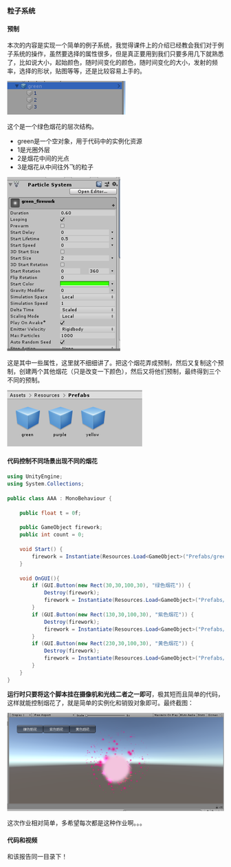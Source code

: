 ### 粒子系统

#### 预制

本次的内容是实现一个简单的例子系统，我觉得课件上的介绍已经教会我们对于例子系统的操作，虽然要选择的属性很多，但是真正要用到我们只要多用几下就熟悉了，比如说大小，起始颜色，随时间变化的颜色，随时间变化的大小，发射的频率，选择的形状，贴图等等，还是比较容易上手的。

![](img/1.PNG)

这个是一个绿色烟花的层次结构。

- green是一个空对象，用于代码中的实例化资源
- 1是光圈外层
- 2是烟花中间的光点
- 3是烟花从中间往外飞的粒子

![](img/2.PNG)

这是其中一些属性，这里就不细细讲了。把这个烟花弄成预制，然后又复制这个预制，创建两个其他烟花（只是改变一下颜色），然后又将他们预制，最终得到三个不同的预制。

![](img/3.PNG)

#### 代码控制不同场景出现不同的烟花

```c#
using UnityEngine;
using System.Collections;

public class AAA : MonoBehaviour {

	public float t = 0f;

	public GameObject firework;
	public int count = 0;

	void Start() {
		firework = Instantiate(Resources.Load<GameObject>("Prefabs/green"), new Vector3(0, 0, 0), Quaternion.identity);
	}

	void OnGUI(){
		if (GUI.Button(new Rect(30,30,100,30), "绿色烟花")) {
			Destroy(firework);
			firework = Instantiate(Resources.Load<GameObject>("Prefabs/green"), new Vector3(0, 0, 0), Quaternion.identity);
		}
		if (GUI.Button(new Rect(130,30,100,30), "紫色烟花")) {
			Destroy(firework);
			firework = Instantiate(Resources.Load<GameObject>("Prefabs/purple"), new Vector3(0, 0, 0), Quaternion.identity);
		}
		if (GUI.Button(new Rect(230,30,100,30), "黄色烟花")) {
			Destroy(firework);
			firework = Instantiate(Resources.Load<GameObject>("Prefabs/yellow"), new Vector3(0, 0, 0), Quaternion.identity);
		}
	}
}
```

**运行时只要将这个脚本挂在摄像机和光线二者之一即可**，极其短而且简单的代码，这样就能控制烟花了，就是简单的实例化和销毁对象即可。最终截图：

![](img/4.PNG)

这次作业相对简单，多希望每次都是这种作业啊。。。

#### 代码和视频

和该报告同一目录下！